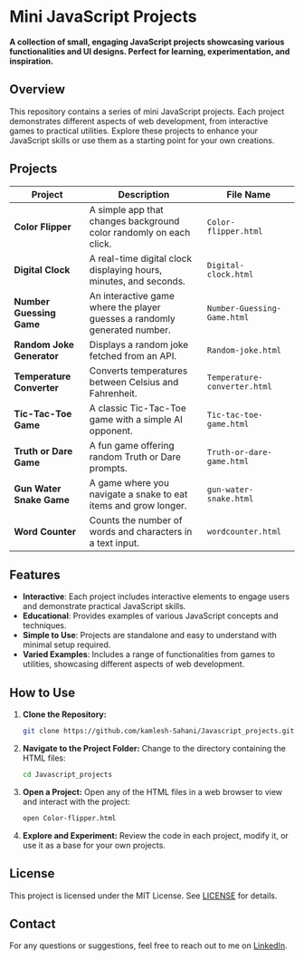 # Mini JavaScript Projects

**A collection of small, engaging JavaScript projects showcasing various functionalities and UI designs. Perfect for learning, experimentation, and inspiration.**

## Overview

This repository contains a series of mini JavaScript projects. Each project demonstrates different aspects of web development, from interactive games to practical utilities. Explore these projects to enhance your JavaScript skills or use them as a starting point for your own creations.

## Projects

| Project                   | Description                                                   | File Name                       |
|---------------------------|---------------------------------------------------------------|---------------------------------|
| **Color Flipper**         | A simple app that changes background color randomly on each click. | `Color-flipper.html`             |
| **Digital Clock**         | A real-time digital clock displaying hours, minutes, and seconds. | `Digital-clock.html`             |
| **Number Guessing Game**  | An interactive game where the player guesses a randomly generated number. | `Number-Guessing-Game.html`      |
| **Random Joke Generator** | Displays a random joke fetched from an API.                    | `Random-joke.html`               |
| **Temperature Converter** | Converts temperatures between Celsius and Fahrenheit.          | `Temperature-converter.html`     |
| **Tic-Tac-Toe Game**      | A classic Tic-Tac-Toe game with a simple AI opponent.          | `Tic-tac-toe-game.html`          |
| **Truth or Dare Game**    | A fun game offering random Truth or Dare prompts.              | `Truth-or-dare-game.html`        |
| **Gun Water Snake Game**  | A game where you navigate a snake to eat items and grow longer. | `gun-water-snake.html`           |
| **Word Counter**          | Counts the number of words and characters in a text input.     | `wordcounter.html`               |

## Features

- **Interactive**: Each project includes interactive elements to engage users and demonstrate practical JavaScript skills.
- **Educational**: Provides examples of various JavaScript concepts and techniques.
- **Simple to Use**: Projects are standalone and easy to understand with minimal setup required.
- **Varied Examples**: Includes a range of functionalities from games to utilities, showcasing different aspects of web development.

## How to Use

1. **Clone the Repository:**
   ```bash
   git clone https://github.com/kamlesh-Sahani/Javascript_projects.git
   ```
   
2. **Navigate to the Project Folder:**
   Change to the directory containing the HTML files:
   ```bash
   cd Javascript_projects
   ```

3. **Open a Project:**
   Open any of the HTML files in a web browser to view and interact with the project:
   ```bash
   open Color-flipper.html
   ```

4. **Explore and Experiment:**
   Review the code in each project, modify it, or use it as a base for your own projects.

## License

This project is licensed under the MIT License. See [LICENSE](LICENSE) for details.

## Contact

For any questions or suggestions, feel free to reach out to me on [LinkedIn](https://www.linkedin.com/in/kamlesh-sahani-692ab7247/).


